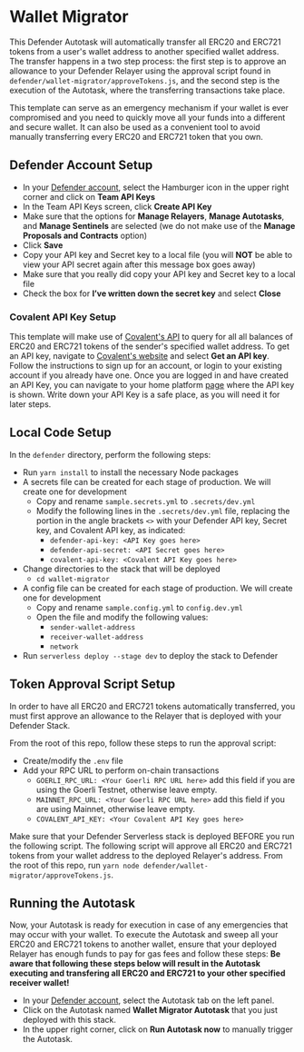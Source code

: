# Wallet Migrator

This Defender Autotask will automatically transfer all ERC20 and ERC721 tokens from a user's wallet address to another specified wallet address. The transfer happens in a two step 
process: the first step is to approve an allowance to your Defender Relayer using the approval script found in `defender/wallet-migrator/approveTokens.js`, and the second step is 
the execution of the Autotask, where the transferring transactions take place.

This template can serve as an emergency mechanism if your wallet is ever compromised and you need to quickly move all your funds into a different and secure wallet. It can also be used 
as a convenient tool to avoid manually transferring every ERC20 and ERC721 token that you own.

## Defender Account Setup

- In your [Defender account](https://defender.openzeppelin.com/), select the Hamburger icon in the upper right corner and click on **Team API Keys**
- In the Team API Keys screen, click **Create API Key**
- Make sure that the options for **Manage Relayers**, **Manage Autotasks**, and **Manage Sentinels** are selected (we do not make use of the **Manage Proposals and Contracts** option)
- Click **Save**
- Copy your API key and Secret key to a local file (you will **NOT** be able to view your API secret again after this message box goes away)
- Make sure that you really did copy your API key and Secret key to a local file
- Check the box for **I’ve written down the secret key** and select **Close**

### Covalent API Key Setup

This template will make use of [Covalent's API](https://www.covalenthq.com/docs/api/balances/get-token-balances-for-address/) to query for all 
all balances of ERC20 and ERC721 tokens of the sender's specified wallet address. To get an API key, navigate to [Covalent's website](https://www.covalenthq.com/)
and select **Get an API key**. Follow the instructions to sign up for an account, or login to your existing account if you already have one. 
Once you are logged in and have created an API Key, you can navigate to your home platform [page](https://www.covalenthq.com/platform/#/) where the API key is shown. 
Write down your API Key is a safe place, as you will need it for later steps.

## Local Code Setup

In the `defender` directory, perform the following steps:

- Run `yarn install` to install the necessary Node packages
- A secrets file can be created for each stage of production. We will create one for development
  - Copy and rename `sample.secrets.yml` to `.secrets/dev.yml`
  - Modify the following lines in the `.secrets/dev.yml` file, replacing the portion in the angle brackets `<>` with your Defender API key, Secret key, and Covalent API key, as indicated:
    - `defender-api-key: <API Key goes here>`
    - `defender-api-secret: <API Secret goes here>`
    - `covalent-api-key: <Covalent API Key goes here>`
- Change directories to the stack that will be deployed
  - `cd wallet-migrator`
- A config file can be created for each stage of production. We will create one for development
  - Copy and rename `sample.config.yml` to `config.dev.yml`
  - Open the file and modify the following values:
    - `sender-wallet-address` 
    - `receiver-wallet-address`
    - `network`
- Run `serverless deploy --stage dev` to deploy the stack to Defender

## Token Approval Script Setup

In order to have all ERC20 and ERC721 tokens automatically transferred, you must first approve an allowance to the Relayer that is deployed with your Defender Stack.

From the root of this repo, follow these steps to run the approval script:

- Create/modify the `.env` file
- Add your RPC URL to perform on-chain transactions
  - `GOERLI_RPC_URL: <Your Goerli RPC URL here>` add this field if you are using the Goerli Testnet, otherwise leave empty.
  - `MAINNET_RPC_URL: <Your Goerli RPC URL here>` add this field if you are using Mainnet, otherwise leave empty.
  - `COVALENT_API_KEY: <Your Covalent API Key goes here>`

Make sure that your Defender Serverless stack is deployed BEFORE you run the following script. The following script will approve all ERC20 and ERC721 tokens 
from your wallet address to the deployed Relayer's address. From the root of this repo, run 
`yarn node defender/wallet-migrator/approveTokens.js`.

## Running the Autotask

Now, your Autotask is ready for execution in case of any emergencies that may occur with your wallet. To execute the Autotask and sweep all your ERC20 and ERC721 tokens 
to another wallet, ensure that your deployed Relayer has enough funds to pay for gas fees and follow these steps: 
**Be aware that following these steps below will result in the Autotask executing and transfering all ERC20 and ERC721 to your other specified receiver wallet!**

- In your [Defender account](https://defender.openzeppelin.com/), select the Autotask tab on the left panel.
- Click on the Autotask named **Wallet Migrator Autotask** that you just deployed with this stack.
- In the upper right corner, click on **Run Autotask now** to manually trigger the Autotask.